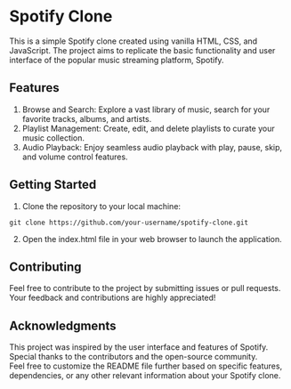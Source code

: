 # Spotify Clone

This is a simple Spotify clone created using vanilla HTML, CSS, and JavaScript. The project aims to replicate the basic functionality and user interface of the popular music streaming platform, Spotify.


## Features
1. Browse and Search: Explore a vast library of music, search for your favorite tracks, albums, and artists.
2. Playlist Management: Create, edit, and delete playlists to curate your music collection.
3. Audio Playback: Enjoy seamless audio playback with play, pause, skip, and volume control features.


## Getting Started

1. Clone the repository to your local machine:
```
git clone https://github.com/your-username/spotify-clone.git
```
2. Open the index.html file in your web browser to launch the application.


## Contributing
Feel free to contribute to the project by submitting issues or pull requests. Your feedback and contributions are highly appreciated!


## Acknowledgments
This project was inspired by the user interface and features of Spotify.\
Special thanks to the contributors and the open-source community.\
Feel free to customize the README file further based on specific features, dependencies, or any other relevant information about your Spotify clone.
